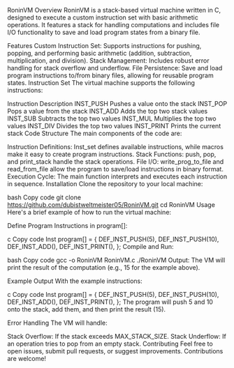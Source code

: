 RoninVM
Overview
RoninVM is a stack-based virtual machine written in C, designed to execute a custom instruction set with basic arithmetic operations. It features a stack for handling computations and includes file I/O functionality to save and load program states from a binary file.

Features
Custom Instruction Set: Supports instructions for pushing, popping, and performing basic arithmetic (addition, subtraction, multiplication, and division).
Stack Management: Includes robust error handling for stack overflow and underflow.
File Persistence: Save and load program instructions to/from binary files, allowing for reusable program states.
Instruction Set
The virtual machine supports the following instructions:

Instruction	Description
INST_PUSH	Pushes a value onto the stack
INST_POP	Pops a value from the stack
INST_ADD	Adds the top two stack values
INST_SUB	Subtracts the top two values
INST_MUL	Multiplies the top two values
INST_DIV	Divides the top two values
INST_PRINT	Prints the current stack
Code Structure
The main components of the code are:

Instruction Definitions: Inst_set defines available instructions, while macros make it easy to create program instructions.
Stack Functions: push, pop, and print_stack handle the stack operations.
File I/O: write_prog_to_file and read_from_file allow the program to save/load instructions in binary format.
Execution Cycle: The main function interprets and executes each instruction in sequence.
Installation
Clone the repository to your local machine:

bash
Copy code
git clone https://github.com/dubistweltmeister05/RoninVM.git
cd RoninVM
Usage
Here's a brief example of how to run the virtual machine:

Define Program Instructions in program[]:

c
Copy code
Inst program[] = {
    DEF_INST_PUSH(5),
    DEF_INST_PUSH(10),
    DEF_INST_ADD(),
    DEF_INST_PRINT(),
};
Compile and Run:

bash
Copy code
gcc -o RoninVM RoninVM.c
./RoninVM
Output: The VM will print the result of the computation (e.g., 15 for the example above).

Example Output
With the example instructions:

c
Copy code
Inst program[] = {
    DEF_INST_PUSH(5),
    DEF_INST_PUSH(10),
    DEF_INST_ADD(),
    DEF_INST_PRINT(),
};
The program will push 5 and 10 onto the stack, add them, and then print the result (15).

Error Handling
The VM will handle:

Stack Overflow: If the stack exceeds MAX_STACK_SIZE.
Stack Underflow: If an operation tries to pop from an empty stack.
Contributing
Feel free to open issues, submit pull requests, or suggest improvements. Contributions are welcome!

